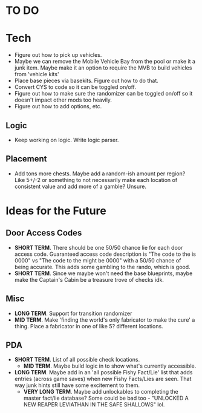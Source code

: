 # TO DO

# Tech

* Figure out how to pick up vehicles.
* Maybe we can remove the Mobile Vehicle Bay from the pool or make it a junk item. Maybe make it an option to require the MVB to build vehicles from 'vehicle kits'
* Place base pieces via basekits. Figure out how to do that.
* Convert CYS to code so it can be toggled on/off.
* Figure out how to make sure the randomizer can be toggled on/off so it doesn't impact other mods too heavily.
* Figure out how to add options, etc.

## Logic

* Keep working on logic. Write logic parser.

## Placement

* Add tons more chests. Maybe add a random-ish amount per region? Like 5+/-2 or something to not necessarily make each location of consistent value and add more of a gamble? Unsure.

# Ideas for the Future

## Door Access Codes
* **SHORT TERM**. There should be one 50/50 chance lie for each door access code. Guaranteed access code description is "The code to the <location> is 0000" vs "The code to the <location> might be 0000" with a 50/50 chance of being accurate. This adds some gambling to the rando, which is good.
* **SHORT TERM**. Since we maybe won't need the base blueprints, maybe make the Captain's Cabin be a treasure trove of checks idk.

## Misc
* **LONG TERM**. Support for transition randomizer
* **MID TERM**. Make 'finding the world's only fabricator to make the cure' a thing. Place a fabricator in one of like 5? different locations.

## PDA
* **SHORT TERM**. List of all possible check locations.
	* **MID TERM**. Maybe build logic in to show what's currently accessible.
* **LONG TERM**. Maybe add in an 'all possible Fishy Fact/Lie' list that adds entries (across game saves) when new Fishy Facts/Lies are seen. That way junk hints still have some excitement to them.
	* **VERY LONG TERM**. Maybe add unlockables to completing the master fact/lie database? Some could be bad too - "UNLOCKED A NEW REAPER LEVIATHAN IN THE SAFE SHALLOWS" lol.
